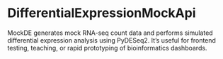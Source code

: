 # DifferentialExpressionMockApi
MockDE generates mock RNA-seq count data and performs simulated differential expression analysis using PyDESeq2. It’s useful for frontend testing, teaching, or rapid prototyping of bioinformatics dashboards.
